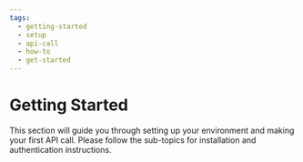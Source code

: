 ```yaml
---
tags:
  - getting-started
  - setup
  - api-call
  - how-to
  - get-started
---
```

# Getting Started

This section will guide you through setting up your environment and making your first API call. Please follow the sub-topics for installation and authentication instructions.
